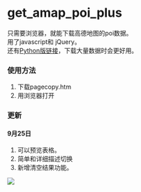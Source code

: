 # get_amap_poi_plus
只需要浏览器，就能下载高德地图的poi数据。<br>
用了javascript和 jQuery。<br>
还有<a href="https://github.com/rtyfghvbnlndl/get_amap_POI_data">Python版链接</a>，下载大量数据时会更好用。

### 使用方法 
1. 下载pagecopy.htm
2. 用浏览器打开
### 更新
#### 9月25日
1. 可以预览表格。
2. 简单和详细描述切换
3. 新增清空结果功能。
<p>
<img src="https://github.com/rtyfghvbnlndl/get_amap_poi_plus/blob/main/%E6%9C%AA%E6%A0%87%E9%A2%98-1.png" style="max-width:15%"></img>
</p>
